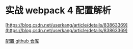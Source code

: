# 实战 webpack 4 配置解析

[https://blog.csdn.net/userkang/article/details/83863369](https://blog.csdn.net/userkang/article/details/83863369)

[配置 github 仓库](https://github.com/nystudio107/annotated-webpack-4-config)